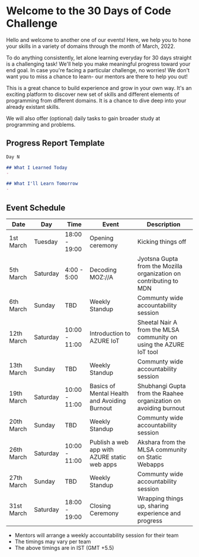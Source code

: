 # Welcome to the 30 Days of Code Challenge

Hello and welcome to another one of our events! Here, we help you to hone your skills in a variety of domains through the month of March, 2022.

To do anything consistently, let alone learning everyday for 30 days straight is a challenging task! We'll help you make meaningful progress toward your end goal. In case you're facing a particular challenge, no worries! We don't want you to miss a chance to learn- our mentors are there to help you out! 

This is a great chance to build experience and grow in your own way. It's an exciting platform to discover new set of skills and different elements of programming from different domains. It is a chance to dive deep into your already existant skills.

We will also offer (optional) daily tasks to gain broader study at programming and problems.


## Progress Report Template

```md
Day N

## What I Learned Today
- 

## What I'll Learn Tomorrow
- 

```

## Event Schedule

|Date |Day |Time |Event |Description |
|---|---|---|---|---|
|1st March | Tuesday | 18:00 - 19:00 | Opening ceremony | Kicking things off | 
|5th March | Saturday | 4:00 - 5:00 | Decoding MOZ://A | Jyotsna Gupta from the Mozilla organization on contributing to MDN |
|6th March | Sunday | TBD | Weekly Standup | Communty wide accountability session |
|12th March | Saturday | 10:00 - 11:00 | Introduction to AZURE IoT | Sheetal Nair A from the MLSA community on using the AZURE IoT tool |
|13th March | Sunday | TBD | Weekly Standup | Communty wide accountability session |
|19th March | Saturday | 10:00 - 11:00 | Basics of Mental Health and Avoiding Burnout | Shubhangi Gupta from the Raahee organization on avoiding burnout |
|20th March | Sunday | TBD | Weekly Standup | Communty wide accountability session |
|26th March | Saturday | 10:00 - 11:00 | Publish  a web app with AZURE static web apps | Akshara from the MLSA community on Static Webapps |
|27th March | Sunday | TBD | Weekly Standup | Communty wide accountability session |
|31st March | Saturday | 18:00 - 19:00 | Closing Ceremony | Wrapping things up, sharing experience and progress |

* Mentors will arrange a weekly accountability session for their team
* The timings may vary per team
* The above timings are in IST (GMT +5.5)

